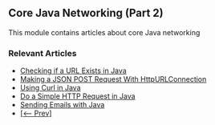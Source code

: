 ## Core Java Networking (Part 2)

This module contains articles about core Java networking

### Relevant Articles

- [Checking if a URL Exists in Java](https://www.baeldung.com/java-check-url-exists)
- [Making a JSON POST Request With HttpURLConnection](https://www.baeldung.com/httpurlconnection-post)
- [Using Curl in Java](https://www.baeldung.com/java-curl)
- [Do a Simple HTTP Request in Java](http://www.baeldung.com/java-http-request)
- [Sending Emails with Java](http://www.baeldung.com/java-email)
- [[<-- Prev]](/core-java-modules/core-java-networking)
